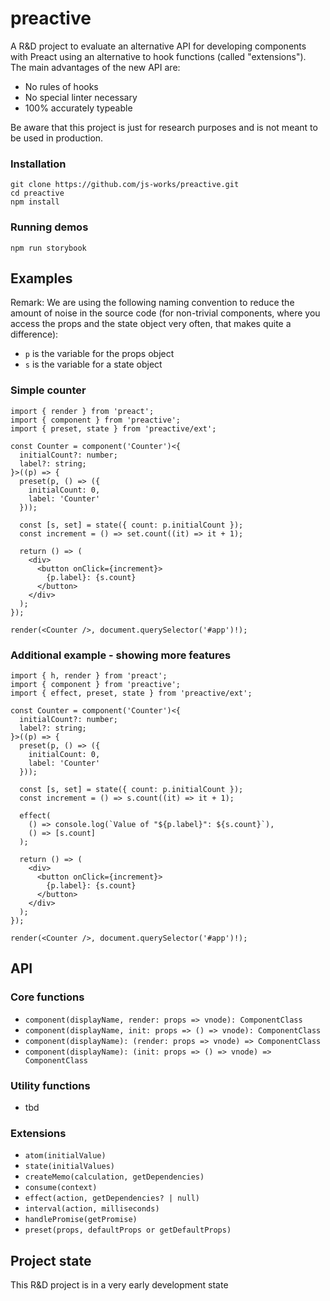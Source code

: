# preactive

A R&D project to evaluate an alternative API for developing components with Preact using an alternative to hook functions (called "extensions").<br>
The main advantages of the new API are:

- No rules of hooks
- No special linter necessary
- 100% accurately typeable

Be aware that this project is just for research purposes and
is not meant to be used in production.

### Installation

```
git clone https://github.com/js-works/preactive.git
cd preactive
npm install
```

### Running demos

```
npm run storybook
```

## Examples

Remark: We are using the following naming convention to reduce the amount of noise in the source code (for non-trivial components, where you access the props and the state object very often, that makes quite a difference):

- `p` is the variable for the props object
- `s` is the variable for a state object

### Simple counter

```tsx
import { render } from 'preact';
import { component } from 'preactive';
import { preset, state } from 'preactive/ext';

const Counter = component('Counter')<{
  initialCount?: number;
  label?: string;
}>((p) => {
  preset(p, () => ({
    initialCount: 0,
    label: 'Counter'
  }));

  const [s, set] = state({ count: p.initialCount });
  const increment = () => set.count((it) => it + 1);

  return () => (
    <div>
      <button onClick={increment}>
        {p.label}: {s.count}
      </button>
    </div>
  );
});

render(<Counter />, document.querySelector('#app')!);
```

### Additional example - showing more features

```tsx
import { h, render } from 'preact';
import { component } from 'preactive';
import { effect, preset, state } from 'preactive/ext';

const Counter = component('Counter')<{
  initialCount?: number;
  label?: string;
}>((p) => {
  preset(p, () => ({
    initialCount: 0,
    label: 'Counter'
  }));

  const [s, set] = state({ count: p.initialCount });
  const increment = () => s.count((it) => it + 1);

  effect(
    () => console.log(`Value of "${p.label}": ${s.count}`),
    () => [s.count]
  );

  return () => (
    <div>
      <button onClick={increment}>
        {p.label}: {s.count}
      </button>
    </div>
  );
});

render(<Counter />, document.querySelector('#app')!);
```

## API

### Core functions

- `component(displayName, render: props => vnode): ComponentClass`
- `component(displayName, init: props => () => vnode): ComponentClass`
- `component(displayName): (render: props => vnode) => ComponentClass`
- `component(displayName): (init: props => () => vnode) => ComponentClass`

### Utility functions

- tbd

### Extensions

- `atom(initialValue)`
- `state(initialValues)`
- `createMemo(calculation, getDependencies)`
- `consume(context)`
- `effect(action, getDependencies? | null)`
- `interval(action, milliseconds)`
- `handlePromise(getPromise)`
- `preset(props, defaultProps or getDefaultProps)`

## Project state

This R&D project is in a very early development state
